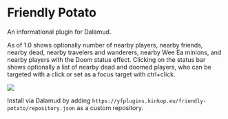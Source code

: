 # Friendly Potato

An informational plugin for Dalamud.

As of 1.0 shows optionally number of nearby players, nearby friends, nearby dead, nearby travelers and wanderers, nearby Wee Ea minions, and nearby players with the Doom status effect. Clicking on the status bar shows optionally a list of nearby dead and doomed players, who can be targeted with a click or set as a focus target with ctrl+click.

![](https://yfplugins.kinkop.eu/friendly-potato/dead-and-doomed.png)

Install via Dalamud by adding `https://yfplugins.kinkop.eu/friendly-potato/repository.json` as a custom repository.
